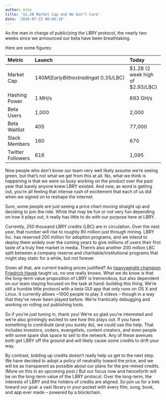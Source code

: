 ```yaml
---
author: mike
title: '$1.2B Market Cap and We Don’t Care'
date: '2016-07-15 00:06:18'
---
```


As the man in charge of publicizing the LBRY protocol, the nearly two weeks since we announced our beta have been breathtaking.

Here are some figures:

Metric            | Launch                                      | Today                            | % Growth
:---              | :---                                        | :---                             | :---
Market Cap        | $140M (Early Bittrex trading at ~$0.35/LBC) | $1.2B (2 week high of $2.93/LBC) | 857%
Hashing Power     | 1 MH/s                                      | 693 GH/s                         | 693,000%
Beta Users        | 1,000                                       | 2,000                            | 100%
Beta Waitlist     | 405                                         | 77,000                           | 1,900%
Slack Members     | 160                                         | 670                              | 418%
Twitter Followers | 616                                         | 1,095                            | 77%


Now people who don’t know our team very well likely assume we’re seeing green, but that’s not what we get from this at all. No, what we think is happening is that we were so busy working on the product over the past year that barely anyone knew LBRY existed. And now, as word is getting out, you’re all feeling that intense rush of excitement that each of us did when we signed on to reshape the internet.

Sure, some people are just seeing a price chart moving straight up and deciding to join the ride. While that may be fun or not very fun depending on how it plays out, it really has little to do with our purpose here at LBRY.

Currently, 250 thousand LBRY credits (LBC) are in circulation. Over the next year, that number will rise to roughly 80 million just through mining. LBRY Inc. has reserved 200 million for adoption programs, and we intend to deploy them widely over the coming years to give millions of users their first taste of a truly free market in media. There’s also another 200 million LBC split between a company reserve and charitable/institutional programs that might stay static for a while, but not forever.

Given all that, are current trading prices justified? As [heavyweight champion Friedrich Hayek](lbry://keynesvhayek) taught us, no one really knows. What we do know is that the long-term value proposition of LBRY is tremendous, but also dependent on our team staying focused on the task at hand: building this thing. We’re still a humble little protocol with a beta GUI app that only runs on OS X and Linux. It currently allows ~1000 people to play 3 videos – though in a way that they’ve never been played before. We’re frantically debugging and working on rolling out publishing tools.

So if you’re just tuning in, thank you! We’re so glad you’re interested and we’re also grinningly excited to see how this plays out. If you have something to contribute (and you surely do), we could use the help. That includes investors, coders, evangelists, content creators, and even people with some spare disk space to sell to the network. Any of these avenues both get LBRY off the ground and will likely cause some credits to drift your way.

By contrast, bidding up credits doesn’t really help us get to the next step. We have decided to adopt a policy of neutrality toward the price, and we will be as transparent as possible about our plans for the pre-mined credits. (More on this in an upcoming post.) But our focus now and henceforth will be on the long-term value of the LBRY protocol. Over the long-term, the interests of LBRY and the holders of credits are aligned. So join us for a trek toward our goal: a vast library in your pocket with every film, song, book, and app ever made – powered by a blockchain.

